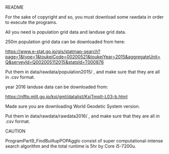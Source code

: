 README


For the sake of copyright and so, you must download some rawdata in order to execute the programs.

All you need is population grid data and landuse grid data.

250m population grid data can be downloaded from here:

https://www.e-stat.go.jp/gis/statmap-search?page=1&type=1&toukeiCode=00200521&toukeiYear=2015&aggregateUnit=Q&serveyId=Q002005112015&statsId=T000876

Put them in data/rawdata/population2015/ , and make sure that they are all in .csv format.

year 2016 landuse data can be downloaded from:

https://nlftp.mlit.go.jp/ksj/gml/datalist/KsjTmplt-L03-b.html

Made sure you are downloading World Geodetic System version.

Put them in data/rawdata/rawdata2016/ , and make sure that they are all in .csv format.

CAUTION

ProgramPart9_FindBuiltupPOPAgglo consist of super computational-intense search algorithm and the total runtime is 5hr by Core i5-7200u. 
